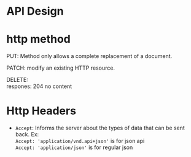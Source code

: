 # API Design

# http method

PUT: Method only allows a complete replacement of a document.

PATCH: modify an existing HTTP resource.

DELETE: <br>
respones: 204 no content

# Http Headers

- `Accept`: Informs the server about the types of data that can be sent back.
  Ex:<br/>
  `Accept: 'application/vnd.api+json'` is for json api<br/>
  `Accept: 'application/json'` is for regular json<br/>
